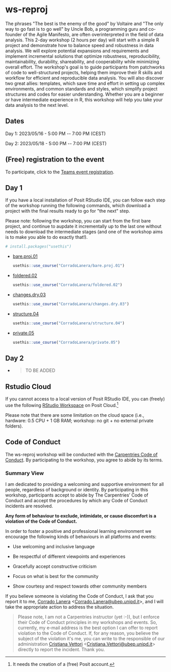 # ws-reproj

The phrases "The best is the enemy of the good" by Voltaire and
"The only way to go fast is to go well" by Uncle Bob, a
programming guru and co-founder of the Agile Manifesto, are
often overinterpreted in the field of data analysis.
This 2-day workshop (2 hours per day) will start with a simple R
project and demonstrate how to balance speed and robustness
in data analysis. We will explore potential expansions and
requirements and implement incremental solutions that
optimize robustness, reproducibility, maintainability, durability,
shareability, and cooperability while minimizing overall effort.
The workshop's goal is to guide participants from patchworks of
code to well-structured projects, helping them improve their R
skills and workflow for efficient and reproducible data analysis.
You will also discover two great allies: templates, which save
time and effort in setting up complex environments, and
common standards and styles, which simplify project structures
and codes for easier understanding. Whether you are a
beginner or have intermediate experience in R, this workshop
will help you take your data analysis to the next level.

## Dates
Day 1: 2023/05/16 - 5:00 PM -- 7:00 PM (CEST)

Day 2: 2023/05/18 - 5:00 PM -- 7:00 PM (CEST)

## (Free) registration to the event

To participate, click to the [Teams event registration](https://bit.ly/teams-registration-ws-reproj).

## Day 1

If you have a local installation of Posit RStudio IDE, you can follow each step of the workshop running the following commands, which download a project with the final results ready to go for "the next" step.

Please note: following the workshop, you can start from the first bare project, and continue to aupdate it incrementally up to the last one without needs to download the intermediate stages (and one of the workshop aims is to make you able to do exactly that!).

```r
# install.packages("usethis")
```


- [bare.proj.01](https://github.com/CorradoLanera/bare.proj.01)
 
  ```r
  usethis::use_course("CorradoLanera/bare.proj.01")
  ```

- [foldered.02](https://github.com/CorradoLanera/foldered.02)
 
  ```r
  usethis::use_course("CorradoLanera/foldered.02")
  ```

- [changes.dry.03](https://github.com/CorradoLanera/changes.dry.03)
 
  ```r
  usethis::use_course("CorradoLanera/changes.dry.03")
  ```

- [structure.04](https://github.com/CorradoLanera/structure.04)
 
  ```r
  usethis::use_course("CorradoLanera/structure.04")
  ```

- [private.05](https://github.com/CorradoLanera/private.05)
 
  ```r
  usethis::use_course("CorradoLanera/private.05")
  ```

## Day 2

- > TO BE ADDED

## Rstudio Cloud
If you cannot access to a local version of Posit RStudio IDE, you can (freely) use the following [RStudio Workspace](https://bit.ly/positcloud-ws-reproj) on Posit Cloud.[^1]

Please note that there are some limitation on the cloud space (i.e., hardware: 0.5 CPU + 1 GB RAM; workshop: no git + no external private folders).

## Code of Conduct

The ws-reproj workshop will be conducted with the [Carpentries Code of Conduct](https://docs.carpentries.org/topic_folders/policies/code-of-conduct.html). By participating to the workshop, you agree to abide by its terms.

### Summary View
I am dedicated to providing a welcoming and supportive environment for all people, regardless of background or identity. By participating in this workshop, participants accept to abide by The Carpentries’ Code of Conduct and accept the procedures by which any Code of Conduct incidents are resolved.

**Any form of behaviour to exclude, intimidate, or cause discomfort is a violation of the Code of Conduct.**

In order to foster a positive and professional learning environment we encourage the following kinds of behaviours in all platforms and events:

- Use welcoming and inclusive language

- Be respectful of different viewpoints and experiences

- Gracefully accept constructive criticism

- Focus on what is best for the community

- Show courtesy and respect towards other community members

If you believe someone is violating the Code of Conduct, I ask that you report it to me, [Corrado Lanera](mailto:Corrado.Lanera@ubep.unipd.it) \<Corrado.Lanera@ubep.unipd.it\>, and I will take the appropriate action to address the situation.

> Please note, I am not a Carpentries instructor (yet :-)), but I enforce their Code of Conduct principles in my workshops and events. So, currently, my e-mail address is the best option I can offer to report violation to the Code of Conduct. If, for any reason, you believe the subject of the violation it's me, you can write to the responsible of our administration [Cristiana Vettori](Cristiana.Vettori@ubep.unipd.it) \<Cristiana.Vettori@ubep.unipd.it\> directly to report the incident. Thank you.



[^1]: It needs the creation of a (free) Posit account.

